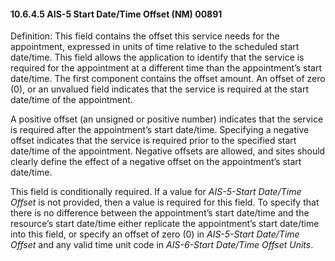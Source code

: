 #### 10.6.4.5 AIS-5 Start Date/Time Offset (NM) 00891

Definition: This field contains the offset this service needs for the appointment, expressed in units of time relative to the scheduled start date/time. This field allows the application to identify that the service is required for the appointment at a different time than the appointment’s start date/time. The first component contains the offset amount. An offset of zero (0), or an unvalued field indicates that the service is required at the start date/time of the appointment.

A positive offset (an unsigned or positive number) indicates that the service is required after the appointment’s start date/time. Specifying a negative offset indicates that the service is required prior to the specified start date/time of the appointment. Negative offsets are allowed, and sites should clearly define the effect of a negative offset on the appointment’s start date/time.

This field is conditionally required. If a value for _AIS-5-Start Date/Time Offset_ is not provided, then a value is required for this field. To specify that there is no difference between the appointment’s start date/time and the resource’s start date/time either replicate the appointment’s start date/time into this field, or specify an offset of zero (0) in _AIS-5-Start Date/Time Offset_ and any valid time unit code in _AIS-6-Start Date/Time Offset Units_.
